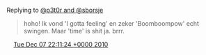 Replying to [@p3t0r and @sborsje](https://twitter.com/p3t0r/status/12263751373824000)

> hoho\! Ik vond 'I gotta feeling' en zeker 'Boomboompow' echt swingen\. Maar 'time' is shit ja\. brrr\.

<img src="../../media/tweet.ico" width="12" /> [Tue Dec 07 22:11:24 +0000 2010](https://twitter.com/DromerDenker/status/12267962312433664)